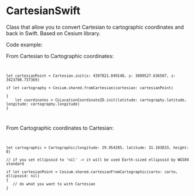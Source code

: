 # CartesianSwift

Class that allow you to convert Cartesian to cartographic coordinates and back in Swift. Based on Cesium library.
 
 
 
Code example:

From Cartesian to Cartographic coordinates:
<code>
  
    let cartesianPoint = Cartesian.init(x: 4397821.849148, y: 3089527.636507, z: 3423708.737369)
  
    if let cartography = Cesium.shared.fromCartesian(cartesian: cartesianPoint)

    {
        let coordinates = CLLocationCoordinate2D.init(latitude: cartography.latitude, longitude: cartography.longitude)
    }
  
</code>


From Cartographic coordinates to Cartesian:
<code>
  
    let cartographic = Cartographic(longitude: 29.954285, latitude: 31.183833, height: 0)
    
    // if you set ellipsoid to 'nil' -> it will be used Earth-sized ellipsoid by WGS84 standard
  
    if let cartesianPoint = Cesium.shared.cartesianFromCartographic(carto: carto, ellipsoid: nil)
    {
       // do what you want to with Cartesian
    }
  
</code>
